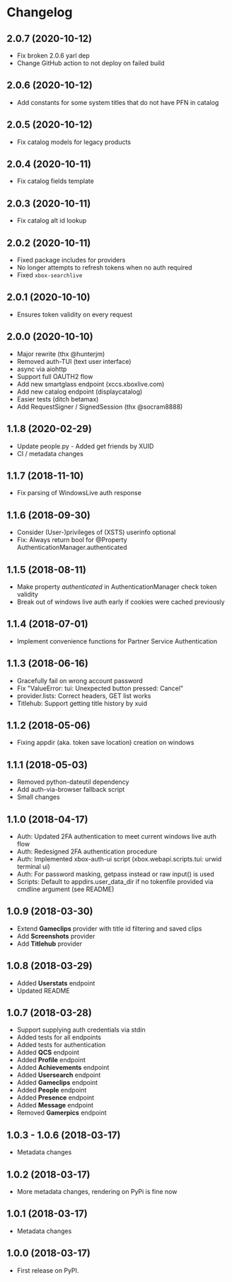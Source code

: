 # Changelog

## 2.0.7 (2020-10-12)

* Fix broken 2.0.6 yarl dep
* Change GitHub action to not deploy on failed build

## 2.0.6 (2020-10-12)

* Add constants for some system titles that do not have PFN in catalog

## 2.0.5 (2020-10-12)

* Fix catalog models for legacy products

## 2.0.4 (2020-10-11)

* Fix catalog fields template

## 2.0.3 (2020-10-11)

* Fix catalog alt id lookup

## 2.0.2 (2020-10-11)

* Fixed package includes for providers
* No longer attempts to refresh tokens when no auth required
* Fixed `xbox-searchlive`

## 2.0.1 (2020-10-10)

* Ensures token validity on every request

## 2.0.0 (2020-10-10)

* Major rewrite (thx @hunterjm)
* Removed auth-TUI (text user interface)
* async via aiohttp
* Support full OAUTH2 flow
* Add new smartglass endpoint (xccs.xboxlive.com)
* Add new catalog endpoint (displaycatalog)
* Easier tests (ditch betamax)
* Add RequestSigner / SignedSession (thx @socram8888)

## 1.1.8 (2020-02-29)

* Update people.py - Added get friends by XUID
* CI / metadata changes

## 1.1.7 (2018-11-10)

* Fix parsing of WindowsLive auth response

## 1.1.6 (2018-09-30)

* Consider (User-)privileges of (XSTS) userinfo optional
* Fix: Always return bool for @Property AuthenticationManager.authenticated

## 1.1.5 (2018-08-11)

* Make property *authenticated* in AuthenticationManager check token validity
* Break out of windows live auth early if cookies were cached previously

## 1.1.4 (2018-07-01)

* Implement convenience functions for Partner Service Authentication

## 1.1.3 (2018-06-16)

* Gracefully fail on wrong account password
* Fix "ValueError: tui: Unexpected button pressed: Cancel"
* provider.lists: Correct headers, GET list works
* Titlehub: Support getting title history by xuid

## 1.1.2 (2018-05-06)

* Fixing appdir (aka. token save location) creation on windows

## 1.1.1 (2018-05-03)

* Removed python-dateutil dependency
* Add auth-via-browser fallback script
* Small changes

## 1.1.0 (2018-04-17)

* Auth: Updated 2FA authentication to meet current windows live auth flow
* Auth: Redesigned 2FA authentication procedure
* Auth: Implemented xbox-auth-ui script (xbox.webapi.scripts.tui: urwid terminal ui)
* Auth: For password masking, getpass instead or raw input() is used
* Scripts: Default to appdirs.user_data_dir if no tokenfile provided via cmdline argument (see README)

## 1.0.9 (2018-03-30)

* Extend **Gameclips** provider with title id filtering and saved clips
* Add **Screenshots** provider
* Add **Titlehub** provider

## 1.0.8 (2018-03-29)

* Added **Userstats** endpoint
* Updated README

## 1.0.7 (2018-03-28)

* Support supplying auth credentials via stdin
* Added tests for all endpoints
* Added tests for authentication
* Added **QCS** endpoint
* Added **Profile** endpoint
* Added **Achievements** endpoint
* Added **Usersearch** endpoint
* Added **Gameclips** endpoint
* Added **People** endpoint
* Added **Presence** endpoint
* Added **Message** endpoint
* Removed **Gamerpics** endpoint

## 1.0.3 - 1.0.6 (2018-03-17)

* Metadata changes

## 1.0.2 (2018-03-17)

* More metadata changes, rendering on PyPi is fine now

## 1.0.1 (2018-03-17)

* Metadata changes

## 1.0.0 (2018-03-17)

* First release on PyPI.
